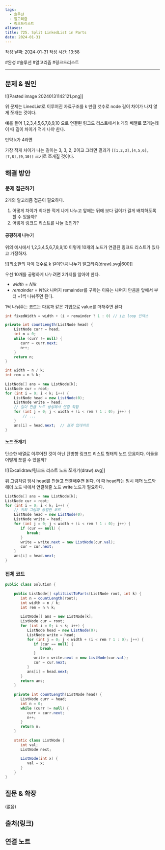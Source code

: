 ```yaml
---
tags:
  - 솔루션
  - 알고리즘
  - 링크드리스트
aliases: 
title: 725. Split LinkedList in Parts
date: 2024-01-31
---
```

작성 날짜: 2024-01-31
작성 시간: 13:58

#완성 #솔루션 #알고리즘  #링크드리스트 

----

## 문제 & 원인
![[Pasted image 20240131142121.png]]

위 문제는 LinedList로 이루어진 자료구조를 k 만큼 갯수로 node 길이 차이가 나지 않게 쪼개는 것이다. 

예를 들어
1,2,3,4,5,6,7,8,9,10 으로 연결된 링크드 리스트에서 k 개의 배열로 쪼개는데 이 때 길이 차이가 적게 나야 한다.

만약 k가 4라면

가장 적게 차이가 나는 길이는 3, 3, 2, 2이고 그러면 결과가 `[[1,2,3],[4,5,6],[7,8],[9,10]]` 크기로 쪼개질 것이다.


## 해결 방안
### 문제 접근하기
2개의 알고리즘 접근이 필요하다.

1. 어떻게 차이가 최대한 적게 나게 나누고 앞에는 뒤에 보다 길이가 길게 배치하도록 할 수 있을까?
2. 어떻게 링크드 리스트를 나눌 것인가?


#### 공평하게 나누기
위의 예시에서 1,2,3,4,5,6,7,8,9,10 이렇게 10개의 노드가 연결된 링크드 리스트가 있다고 가정하자.

![[최소한의 차이 갯수로 k 길이만큼 나누기 알고리즘(draw).svg|600]]

우선 10개를 공평하게 나누려면 2가지를 알아야 한다.

- $width = N / k$ 
- $remainder = N \% k$ 
나머지 remainder를 구하는 이유는 나머지 만큼을 앞에서 부터 +1씩 나눠주면 된다.

1씩 나눠주는 코드는 다음과 같은 기법으로 value를 더해주면 된다

```java
int fixedWidth = width + (i < remainder ? 1 : 0) // i는 loop 인덱스
```


```java
private int countLength(ListNode head) {  
    ListNode curr = head;  
    int n = 0;  
    while (curr != null) {  
       curr = curr.next;  
       n++;  
    }  
    return n;  
}
```

```java
int width = n / k;  
int rem = n % k;  
  
ListNode[] ans = new ListNode[k];  
ListNode cur = root;  
for (int i = 0; i < k; i++) {  
    ListNode head = new ListNode(0);  
    ListNode write = head;  
    // 길이 만큼 노드 생성해서 연결 작업
    for (int j = 0; j < width + (i < rem ? 1 : 0); j++) {  
		// ...
    }  
    ans[i] = head.next;  // 결과 업데이트
}  
```
#### 노드 쪼개기
단순한 배열로 이루어진 것이 아닌 단방향 링크드 리스트 형태의 노드 모음이다. 이들을 어떻게 쪼갤 수 있을까?

![[Excalidraw/링크드 리스트 노드 쪼개기(draw).svg]]

위 그림처럼 임시 head를 만들고 연결해주면 된다. 이 때 head라는 임시 헤더 노드와 헤더 노드 내에서 연결해줄 노드 write 노드가 필요하다.

```java
ListNode[] ans = new ListNode[k];  
ListNode cur = root;  
for (int i = 0; i < k; i++) {  
	// 위의 그림과 동일한 코드
    ListNode head = new ListNode(0);  
    ListNode write = head;  
    for (int j = 0; j < width + (i < rem ? 1 : 0); j++) {  
       if (cur == null) {  
          break;  
       }  
       write = write.next = new ListNode(cur.val);  
       cur = cur.next;  
    }  
    ans[i] = head.next;  
}
```
### 전체 코드
```java
public class Solution {  
  
    public ListNode[] splitListToParts(ListNode root, int k) {  
       int n = countLength(root);  
       int width = n / k;  
       int rem = n % k;  
  
       ListNode[] ans = new ListNode[k];  
       ListNode cur = root;  
       for (int i = 0; i < k; i++) {  
          ListNode head = new ListNode(0);  
          ListNode write = head;  
          for (int j = 0; j < width + (i < rem ? 1 : 0); j++) {  
             if (cur == null) {  
                break;  
             }  
             write = write.next = new ListNode(cur.val);  
             cur = cur.next;  
          }  
          ans[i] = head.next;  
       }  
       return ans;  
    }  
  
    private int countLength(ListNode head) {  
       ListNode curr = head;  
       int n = 0;  
       while (curr != null) {  
          curr = curr.next;  
          n++;  
       }  
       return n;  
    }  
  
    static class ListNode {  
       int val;  
       ListNode next;  
  
       ListNode(int x) {  
          val = x;  
       }  
    }  
}
```

## 질문 & 확장

(없음)

## 출처(링크)


## 연결 노트
